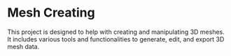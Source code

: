 # Mesh Creating

This project is designed to help with creating and manipulating 3D meshes. It includes various tools and functionalities to generate, edit, and export 3D mesh data.
